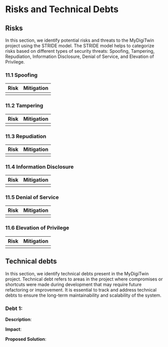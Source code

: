 Risks and Technical Debts 
=========================

## Risks

In this section, we identify potential risks and threats to the MyDigiTwin project using the STRIDE model. The STRIDE model helps to categorize risks based on different types of security threats: Spoofing, Tampering, Repudiation, Information Disclosure, Denial of Service, and Elevation of Privilege.

### 11.1 Spoofing

| **Risk** | **Mitigation** |
| --- | --- |
| | |

### 11.2 Tampering

| **Risk** | **Mitigation** |
| --- | --- |
| | |

### 11.3 Repudiation

| **Risk** | **Mitigation** |
| --- | --- |
| | |

### 11.4 Information Disclosure

| **Risk** | **Mitigation** |
| --- | --- |
| | |

### 11.5 Denial of Service

| **Risk** | **Mitigation** |
| --- | --- |
| | |

### 11.6 Elevation of Privilege

| **Risk** | **Mitigation** |
| --- | --- |
| | |


## Technical debts

In this section, we identify technical debts present in the MyDigiTwin project. Technical debt refers to areas in the project where compromises or shortcuts were made during development that may require future refactoring or improvement. It is essential to track and address technical debts to ensure the long-term maintainability and scalability of the system.

### Debt 1: 

**Description**: 

**Impact**: 

**Proposed Solution**: 

